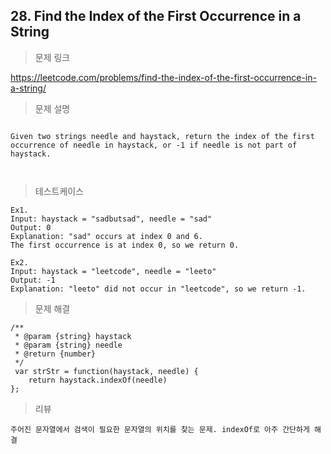 ## 28. Find the Index of the First Occurrence in a String

> 문제 링크

https://leetcode.com/problems/find-the-index-of-the-first-occurrence-in-a-string/

> 문제 설명

```

Given two strings needle and haystack, return the index of the first occurrence of needle in haystack, or -1 if needle is not part of haystack.



```

> 테스트케이스

```
Ex1.
Input: haystack = "sadbutsad", needle = "sad"
Output: 0
Explanation: "sad" occurs at index 0 and 6.
The first occurrence is at index 0, so we return 0.

Ex2.
Input: haystack = "leetcode", needle = "leeto"
Output: -1
Explanation: "leeto" did not occur in "leetcode", so we return -1.
```


> 문제 해결

```
/**
 * @param {string} haystack
 * @param {string} needle
 * @return {number}
 */
 var strStr = function(haystack, needle) {
    return haystack.indexOf(needle)
};

```

> 리뷰

```
주어진 문자열에서 검색이 필요한 문자열의 위치를 찾는 문제. indexOf로 아주 간단하게 해결
```